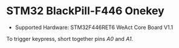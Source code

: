 # STM32 BlackPill-F446 Onekey

* Supported Hardware: STM32F446RET6 WeAct Core Board V1.1

To trigger keypress, short together pins *A0* and *A1*.
